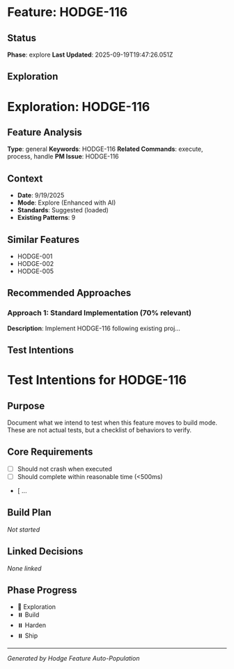 # Feature: HODGE-116

## Status
**Phase**: explore
**Last Updated**: 2025-09-19T19:47:26.051Z

## Exploration
# Exploration: HODGE-116

## Feature Analysis
**Type**: general
**Keywords**: HODGE-116
**Related Commands**: execute, process, handle
**PM Issue**: HODGE-116

## Context
- **Date**: 9/19/2025
- **Mode**: Explore (Enhanced with AI)
- **Standards**: Suggested (loaded)
- **Existing Patterns**: 9


## Similar Features
- HODGE-001
- HODGE-002
- HODGE-005




## Recommended Approaches


### Approach 1: Standard Implementation (70% relevant)
**Description**: Implement HODGE-116 following existing proj...

## Test Intentions
# Test Intentions for HODGE-116

## Purpose
Document what we intend to test when this feature moves to build mode.
These are not actual tests, but a checklist of behaviors to verify.

## Core Requirements
- [ ] Should not crash when executed
- [ ] Should complete within reasonable time (<500ms)
- [ ...

## Build Plan
_Not started_

## Linked Decisions
_None linked_




## Phase Progress
- 🔄 Exploration
- ⏸️ Build
- ⏸️ Harden
- ⏸️ Ship

---
_Generated by Hodge Feature Auto-Population_
